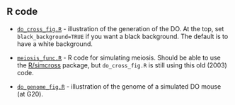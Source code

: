 ## R code

- [`do_cross_fig.R`](do_cross_fig.R) - illustration of the generation
  of the DO. At the top, set `black_background=TRUE` if you want a
  black background. The default is to have a white background.

- [`meiosis_func.R`](meiosis_func.R) - R code for simulating meiosis.
  Should be able to use the [R/simcross](http://kbroman.org/simcross)
  package, but `do_cross_fig.R` is still using this old (2003) code.

- [`do_genome_fig.R`](do_genome_fig.R) - illustration of the genome of
  a simulated DO mouse (at G20).
